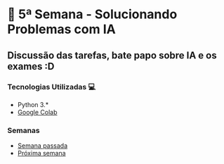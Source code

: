 # 🐍 5ª Semana - Solucionando Problemas com IA

## Discussão das tarefas, bate papo sobre IA e os exames :D

### Tecnologias Utilizadas 💻

* Python 3.*
* [Google Colab](https://colab.research.google.com/)

### Semanas

* [Semana passada](../Semana_4)
* [Próxima semana](../Semana_6)